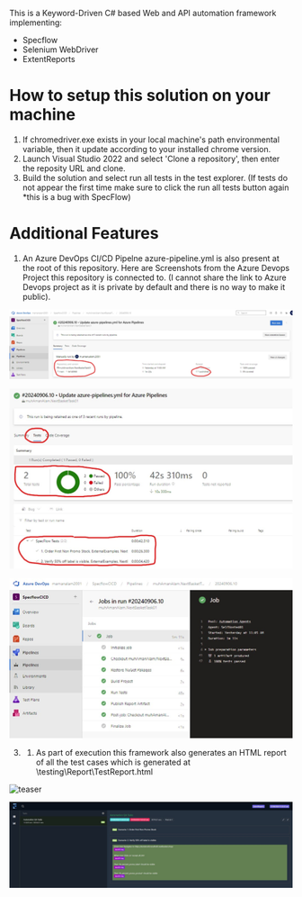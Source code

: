 This is a Keyword-Driven C# based Web and API automation framework implementing: 
* Specflow
* Selenium WebDriver
* ExtentReports

# How to setup this solution on your machine
1. If chromedriver.exe exists in your local machine's path environmental variable, then it update according to your installed chrome version.
2. Launch Visual Studio 2022 and select 'Clone a repository', then enter the reposity URL and clone.
3. Build the solution and select run all tests in the test explorer. (If tests do not appear the first time make sure to click the run all tests button again  *this is a bug with SpecFlow)


# Additional Features
1. An Azure DevOps CI/CD Pipelne azure-pipeline.yml is also present at the root of this repository. Here are Screenshots from the Azure Devops Project this repository is connected to. (I cannot share the link to Azure Devops project as it is private by default and there is no way to make it public).

![teaser](./.images/image3.jpg)

![teaser](./.images/image4.jpg)

![teaser](./.images/image5.jpg)

3. 1. As part of execution this framework also generates an HTML report of all the test cases which is generated at \testing\Report\TestReport.html

![teaser](./.images/image2.jpg)

![teaser](./.images/image6.jpg)
